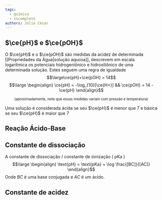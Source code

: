 ```yaml
---
tags:
  - química
  - incompleto
authors: Júlio César
---
```

## $\ce{pH}$ e $\ce{pOH}$

O $\ce{pH}$ e o $\ce{pOH}$  são medidas da acidez de determinada [[Propriedades da Água|solução aquosa]], descrevem em escala logarítmica os potenciais hidrogeniônico e hidroxiliônico de uma determinada solução. Estes seguem uma regra de igualdade
$$\large\ce{pH}+\ce{pOH} = 14$$
$$\large \begin{align}
\ce{pH} = -\log_{10}[\ce{H+}] &&
\ce{pOH} = 14 - \ce{pH}
\end{align}$$
<center><sup>(aproximadamente, note que essas medidas variam com pressão e temperatura)</sup></center>

Uma solução é considerada ácida se seu $\ce{pH}$ é menor que 7 e básica se seu $\ce{pH}$ é maior que 7
## Reação Ácido-Base

## Constante de dissociação

A constante de dissociação / constante de ionização ( $\text{pKa}$ ) 
$$\large \begin{align} \text{pH} = \text{pKa} + \log \frac{[BC]}{[AC]} \end{align}$$
Onde $BC$ é uma base conjugada e $AC$ é um ácido.

## Constante de acidez
